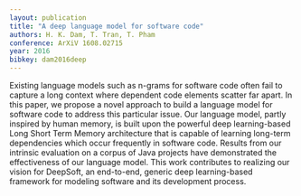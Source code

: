 ```yaml
---
layout: publication
title: "A deep language model for software code"
authors: H. K. Dam, T. Tran, T. Pham
conference: ArXiV 1608.02715
year: 2016
bibkey: dam2016deep
---
```

Existing language models such as n-grams for software code often fail to capture a long context where dependent code elements scatter far apart. In this paper, we propose a novel approach to build a language model for software code to address this particular issue. Our language model, partly inspired by human memory, is built upon the powerful deep learning-based Long Short Term Memory architecture that is capable of learning long-term dependencies which occur frequently in software code. Results from our intrinsic evaluation on a corpus of Java projects have demonstrated the effectiveness of our language model. This work contributes to realizing our vision for DeepSoft, an end-to-end, generic deep learning-based framework for modeling software and its development process. 
